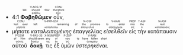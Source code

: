 - <rt>4:1</rt> <RUBY><ruby><ruby><strong>Φοβηθῶμεν</strong><rt>φοβέω</rt></ruby><rt>We should fear</rt></ruby><rt>V-AOS-1P</rt></RUBY> <RUBY><ruby><ruby>οὖν,<rt>οὖν</rt></ruby><rt>therefore</rt></ruby><rt>CONJ</rt></RUBY> 
- <RUBY><ruby><ruby>μήποτε<rt>μήποτε</rt></ruby><rt>lest ever</rt></ruby><rt>CONJ</rt></RUBY> <RUBY><ruby><ruby><em>καταλειπομένης</em><rt>καταλείπω</rt></ruby><rt>left remaining</rt></ruby><rt>V-PPP-GSF</rt></RUBY> <RUBY><ruby><ruby>ἐπαγγελίας<rt>ἐπαγγελία</rt></ruby><rt>of the promise</rt></ruby><rt>N-GSF</rt></RUBY> <RUBY><ruby><ruby><em>εἰσελθεῖν</em><rt>εἰσέρχομαι</rt></ruby><rt>to enter</rt></ruby><rt>V-AAN</rt></RUBY> <RUBY><ruby><ruby>εἰς<rt>εἰς</rt></ruby><rt>into</rt></ruby><rt>PREP</rt></RUBY> <RUBY><ruby><ruby>τὴν<rt>ὁ</rt></ruby><rt>the</rt></ruby><rt>T-ASF</rt></RUBY> <RUBY><ruby><ruby>κατάπαυσιν<rt>κατάπαυσις</rt></ruby><rt>rest</rt></ruby><rt>N-ASF</rt></RUBY> <RUBY><ruby><ruby>αὐτοῦ<rt>αὐτός</rt></ruby><rt>of Him</rt></ruby><rt>P-GSM</rt></RUBY> <RUBY><ruby><ruby><strong>δοκῇ</strong><rt>δοκέω</rt></ruby><rt>should seem</rt></ruby><rt>V-PAS-3S</rt></RUBY> <RUBY><ruby><ruby>τις<rt>τις</rt></ruby><rt>any</rt></ruby><rt>X-NSM</rt></RUBY> <RUBY><ruby><ruby>ἐξ<rt>ἐκ</rt></ruby><rt>of</rt></ruby><rt>PREP</rt></RUBY> <RUBY><ruby><ruby>ὑμῶν<rt>σύ</rt></ruby><rt>you</rt></ruby><rt>P-2GP</rt></RUBY> <RUBY><ruby><ruby><em>ὑστερηκέναι.</em><rt>ὑστερέω</rt></ruby><rt>to have fallen short</rt></ruby><rt>V-RAN</rt></RUBY> 